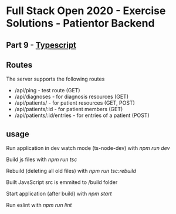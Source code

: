 # Full Stack Open 2020 - Exercise Solutions - Patientor Backend

## Part 9 - [Typescript](https://fullstackopen.com/en/part9)

## Routes

The server supports the following routes

- /api/ping - test route (GET)
- /api/diagnoses - for diagnosis resources (GET)
- /api/patients/ - for patient resources (GET, POST)
- /api/patients/:id - for patient members (GET)
- /api/patients/:id/entries - for entries of a patient (POST)

## usage

Run application in dev watch mode (ts-node-dev) with _npm run dev_

Build js files with _npm run tsc_

Rebuild (deleting all old files) with _npm run tsc:rebuild_

Built JavsScript src is emmited to /build folder

Start application (after build) with _npm start_

Run eslint with _npm run lint_
